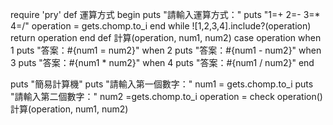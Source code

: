 require 'pry'
def  運算方式
begin
puts "請輸入運算方式："
puts "1=+ 2=- 3=* 4=/"
operation = gets.chomp.to_i
end while ![1,2,3,4].include?(operation)
return operation
end
def 計算(operation, num1, num2)
case operation
when 1
puts "答案：#{num1 = num2}"
when 2
puts "答案：#{num1 - num2}"
when 3
puts "答案：#{num1 * num2}"
when 4
puts "答案：#{num1 / num2}"
end

puts "簡易計算機"
puts "請輸入第一個數字："
num1 = gets.chomp.to_i
puts "請輸入第二個數字："
num2 =gets.chomp.to_i
operation = check operation()
計算(operation, num1, num2)